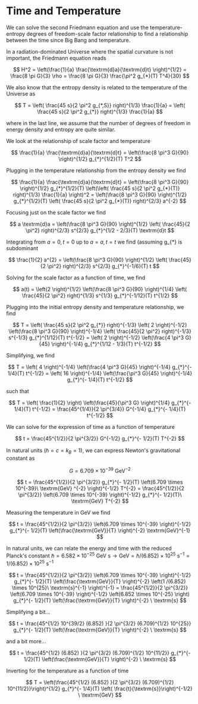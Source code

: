 # Time and Temperature

We can solve the second Friedmann equation and use the temperature-entropy degrees of freedom-scale factor relationship to find a relationship between the time since Big Bang and temperature.

In a radiation-dominated Universe where the spatial curvature is not important, the Friedmann equation reads

$$
H^2 = \left(\frac{1}{a} \frac{\textrm{d}a}{\textrm{d}t} \right)^{1/2} = \frac{8 \pi G}{3} \rho = \frac{8 \pi G}{3} \frac{\pi^2 g_{*}(T) T^4}{30}
$$


We also know that the entropy density is related to the temperature of the Universe as 

$$
T = \left( \frac{45 s}{2 \pi^2 g_{*,S}} right)^{1/3} \frac{1}{a} = \left( \frac{45 s}{2 \pi^2 g_{*}} right)^{1/3} \frac{1}{a}
$$

where in the last line, we assume that the number of degrees of freedom in energy density and entropy are quite similar.

We look at the relationship of scale factor and temperature

$$
\frac{1}{a} \frac{\textrm{d}a}{\textrm{d}t}  = \left(\frac{8 \pi^3 G}{90} \right)^{1/2} g_{*}^{1/2}(T) T^2 
$$

Plugging in the temperature relationship from the entropy density we find

$$
\frac{1}{a} \frac{\textrm{d}a}{\textrm{d}t}  = \left(\frac{8 \pi^3 G}{90} \right)^{1/2} g_{*}^{1/2}(T) \left(\left( \frac{45 s}{2 \pi^2 g_{*}(T)} right)^{1/3} \frac{1}{a} \right)^2 =  \left(\frac{8 \pi^3 G}{90} \right)^{1/2} g_{*}^{1/2}(T) \left( \frac{45 s}{2 \pi^2 g_{*}(T)} right)^{2/3} a^{-2}
$$

Focusing just on the scale factor we find

$$
a \textrm{d}a = \left(\frac{8 \pi^3 G}{90} \right)^{1/2}  \left( \frac{45}{2 \pi^2} right)^{2/3} s^{2/3} g_{*}^{1/2 - 2/3}(T) \textrm{d}t
$$

Integrating from $a=0, t=0$ up to $a=a, t=t$ we find (assuming g_{*} is subdominant

$$
\frac{1}{2} a^{2} = \left(\frac{8 \pi^3 G}{90} \right)^{1/2}  \left( \frac{45}{2 \pi^2} right)^{2/3} s^{2/3} g_{*}^{-1/6}(T) t
$$

Solving for the scale factor as a function of time, we find

$$
a(t) = \left(2  \right)^{1/2} \left(\frac{8 \pi^3 G}{90} \right)^{1/4}  \left( \frac{45}{2 \pi^2} right)^{1/3} s^{1/3} g_{*}^{-1/12}(T) t^{1/2}
$$

Plugging into the initial entropy density and temperature relationship, we find

$$
T = \left( \frac{45 s}{2 \pi^2 g_{*}} right)^{-1/3} \left( 2 \right)^{-1/2} \left(\frac{8 \pi^3 G}{90} \right)^{-1/4}  \left( \frac{45}{2 \pi^2} right)^{-1/3} s^{-1/3} g_{*}^{1/12}(T) t^{-1/2} = \left( 2 \right)^{-1/2} \left(\frac{4 \pi^3 G}{45} \right)^{-1/4} g_{*}^{1/12 - 1/3}(T) t^{-1/2}
$$

Simplifying, we find 

$$
T = \left( 4 \right)^{-1/4} \left(\frac{4 \pi^3 G}{45} \right)^{-1/4} g_{*}^{- 1/4}(T) t^{-1/2} = \left( 16 \right)^{-1/4} \left(\frac{\pi^3 G}{45} \right)^{-1/4} g_{*}^{- 1/4}(T) t^{-1/2}
$$

such that

$$
T = \left( \frac{1}{2} \right) \left(\frac{45}{\pi^3 G} \right)^{1/4} g_{*}^{- 1/4}(T) t^{-1/2} = \frac{45^{1/4}}{2 \pi^{3/4}} G^{-1/4} g_{*}^{- 1/4}(T) t^{-1/2}
$$


We can solve for the expression of time as a function of temperature

$$
t = \frac{45^{1/2}}{2 \pi^{3/2}} G^{-1/2} g_{*}^{- 1/2}(T) T^{-2}
$$

In natural units ($\hbar = c = k_B = 1$), we can express Newton's gravitational constant as

$$
G = 6.709 \times 10^{-39}\ \textrm{GeV}^{-2}
$$

$$
t = \frac{45^{1/2}}{2 \pi^{3/2}} g_{*}^{- 1/2}(T) \left(6.709 \times 10^{-39}\ \textrm{GeV} ^{-2} \right)^{-1/2} T^{-2} = \frac{45^{1/2}}{2 \pi^{3/2}} \left(6.709 \times 10^{-39} \right)^{-1/2} g_{*}^{- 1/2}(T)\ \textrm{GeV} T^{-2}
$$

Measuring the temperature in GeV we find

$$
t = \frac{45^{1/2}}{2 \pi^{3/2}} \left(6.709 \times 10^{-39} \right)^{-1/2} g_{*}^{- 1/2}(T) \left(\frac{\textrm{GeV}}{T} \right)^{-2} \textrm{GeV}^{-1}
$$

In natural units, we can relate the energy and time with the reduced Planck's constant $\hbar = 6.582 \times 10^{-25}\ \textrm{GeV}\ \textrm{s} \rightarrow \textrm{GeV} = \hbar /(6.852) \times 10^{25}\ \textrm{s}^{-1} = 1 /(6.852) \times 10^{25}\ \textrm{s}^{-1}$

$$
t = \frac{45^{1/2}}{2 \pi^{3/2}} \left(6.709 \times 10^{-39} \right)^{-1/2} g_{*}^{- 1/2}(T) \left(\frac{\textrm{GeV}}{T} \right)^{-2} \left(1 /(6.852) \times 10^{25}\ \textrm{s}^{-1} \right)^{-1}  = \frac{45^{1/2}}{2 \pi^{3/2}} \left(6.709 \times 10^{-39} \right)^{-1/2} \left(6.852 \times 10^{-25} \right)  g_{*}^{- 1/2}(T) \left(\frac{\textrm{GeV}}{T} \right)^{-2} \ \textrm{s}
$$

Simplifying a bit...

$$
t = \frac{45^{1/2} 10^{39/2} (6.852)  }{2 \pi^{3/2} (6.709)^{1/2} 10^{25}}  g_{*}^{- 1/2}(T) \left(\frac{\textrm{GeV}}{T} \right)^{-2} \ \textrm{s}
$$

and a bit more...

$$
t = \frac{45^{1/2} (6.852)  }{2 \pi^{3/2} (6.709)^{1/2} 10^{11/2}}  g_{*}^{- 1/2}(T) \left(\frac{\textrm{GeV}}{T} \right)^{-2} \ \textrm{s}
$$


Inverting for the temperature as a function of time

$$
T = \left(\frac{45^{1/2} (6.852)  }{2 \pi^{3/2} (6.709)^{1/2} 10^{11/2}}\right)^{1/2}  g_{*}^{- 1/4}(T)  \left( \frac{t}{\textrm{s}}\right)^{-1/2} \ \textrm{GeV}
$$



